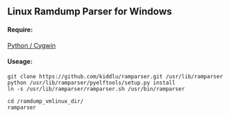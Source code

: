 ## Linux Ramdump Parser for Windows ##

#### Require: ####
[Python / Cygwin](https://cygwin.com/)

#### Useage: ####
	git clone https://github.com/kiddlu/ramparser.git /usr/lib/ramparser
	python /usr/lib/ramparser/pyelftools/setup.py install
	ln -s /usr/lib/ramparser/ramparser.sh /usr/bin/ramparser

	cd /ramdump_vmlinux_dir/
	ramparser